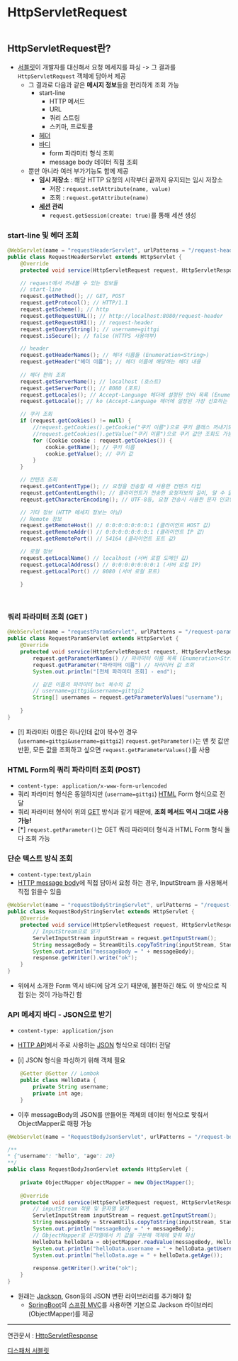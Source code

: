 # HttpServletRequest

```table-of-contents
```
## HttpServletRequest란?

- [서블릿](../../CS/Web/서블릿.md)이 개발자를 대신해서 요청 메세지를 파싱 -> 그 결과를 `HttpServletRequest` 객체에 담아서 제공
	- 그 결과로 다음과 같은 **메시지 정보**들을 편리하게 조회 가능
		- start-line
			- HTTP 메서드
			- URL
			- 쿼리 스트링
			- 스키마, 프로토콜
		- [헤더](../../미완성%20문서/HTTP%20header.md)
		- [바디](../../미완성%20문서/HTTP%20body.md)
			- form 파라미터 형식 조회
			- message body 데이터 직접 조회
	- 뿐만 아니라 여러 부가기능도 함께 제공
		- **임시 저장소** : 해당 HTTP 요청의 시작부터 끝까지 유지되는 임시 저장소
			- 저장 : `request.setAttribute(name, value)`
			- 조회 : `request.getAttribute(name)`
		- **[세션](../../CS/Web/Session.md) 관리** 
			- `request.getSession(create: true)`를 통해 세션 생성


### start-line 및 헤더 조회

```java
@WebServlet(name = "requestHeaderServlet", urlPatterns = "/request-header")  
public class RequestHeaderServlet extends HttpServlet {  
    @Override  
    protected void service(HttpServletRequest request, HttpServletResponse response) throws ServletException, IOException {  

	// request에서 꺼내볼 수 있는 정보들
	// start-line
	request.getMethod(); // GET, POST
	request.getProtocol(); // HTTP/1.1
	request.getScheme(); // http
	request.getRequestURL(); // http://localhost:8080/request-header
	request.getRequestURI(); // request-header
	request.getQueryString(); // username=gittgi
	request.isSecure(); // false (HTTPS 사용여부)

	// header 
	request.getHeaderNames(); // 헤더 이름들 (Enumeration<String>)
	request.getHeader("헤더 이름"); // 헤더 이름에 해당하는 헤더 내용
    
    // 헤더 편의 조회
    request.getServerName(); // localhost (호스트)
    request.getServerPort(); // 8080 (포트)
    request.getLocales(); // Accept-Language 헤더에 설정된 언어 목록 (Enumeration<Locale>)
    request.getLocale(); // ko (Accept-Language 헤더에 설정된 가장 선호하는 언어)

	// 쿠키 조회
	if (request.getCookies() != null) {
		//request.getCookies().getCookie("쿠키 이름")으로 쿠키 클래스 꺼내기도 가능
		//request.getCookies().getValue("쿠키 이름")으로 쿠키 값만 조회도 가능
		for (Cookie cookie : request.getCookies()) {
			cookie.getName(); // 쿠키 이름 
			cookie.getValue(); // 쿠키 값
		}	
	}

	// 칸텐츠 조회
	request.getContentType(); // 요청을 전송할 때 사용한 컨텐츠 타입
	reqeust.getContentLength(); // 클라이언트가 전송한 요청저보의 길이, 알 수 없는 경우 -1
	reqeust.getCharacterEncoding(); // UTF-8등, 요청 전송시 사용한 문자 인코딩

	// 기타 정보 (HTTP 메세지 정보는 아님)
	// Remote 정보
	request.getRemoteHost() // 0:0:0:0:0:0:0:1 (클라이언트 HOST 값)
	request.getRemoteAddr() // 0:0:0:0:0:0:0:1 (클라이언트 IP 값)
	request.getRemotePort() // 54164 (클라이언트 포트 값)

	// 로컬 정보
	request.getLocalName() // localhost (서버 로컬 도메인 값)
	request.getLocalAddress() // 0:0:0:0:0:0:0:1 (서버 로컬 IP)
	request.getLocalPort() // 8080 (서버 로컬 포트)
	
    }

	

```


### 쿼리 파라미터 조회 (GET )

```java
@WebServlet(name = "requestParamServlet", urlPatterns = "/request-param")  
public class RequestParamServlet extends HttpServlet {  
    @Override  
    protected void service(HttpServletRequest request, HttpServletResponse response) throws ServletException, IOException {  
        request.getParameterNames() // 파라미터 이름 목록 (Enumeration<String>)
        request.getParameter("파라미터 이름") // 파라미터 값 조회  
        System.out.println("[전체 파라미터 조회] - end");  

		// 같은 이름의 파라미터 but 복수의 값
		// username=gittgi&username=gittgi2
        String[] usernames = request.getParameterValues("username");   
  
    }  
}

```

- [!] 파라미터 이름은 하나인데 값이 복수인 경우 (`username=gittgi&username=gittgi2`) `request.getParameter()`는 맨 첫 값만 반환, 모든 값을 조회하고 싶으면 `request.getParameterValues()`를 사용

### HTML Form의 쿼리 파라미터 조회 (POST)
- `content-type: application/x-www-form-urlencoded`
- 쿼리 파라미터 형식은 동일하지만 (`username=gittgi`) [HTML](../../미완성%20문서/HTML.md) Form 형식으로 전달
- 쿼리 파라미터 형식이 위의 [GET](../../CS/Web/HTTP%20method.md) 방식과 같기 때문에, **조회 메서드 역시 그대로 사용 가능!**
- [*] `request.getParameter()`는 GET 쿼리 파라미터 형식과 HTML Form 형식 둘다 조회 가능
	

### 단순 텍스트 방식 조회 
- `content-type:text/plain`
- [HTTP message body](../../미완성%20문서/HTTP%20body.md)에 직접 담아서 요청 하는 경우, InputStream 을 사용해서 직접 읽을수 있음
```java
@WebServlet(name = "requestBodyStringServlet", urlPatterns = "/request-body-string")  
public class RequestBodyStringServlet extends HttpServlet {  
    @Override  
    protected void service(HttpServletRequest request, HttpServletResponse response) throws ServletException, IOException {  
		// InputStream으로 읽기
        ServletInputStream inputStream = request.getInputStream();  
        String messageBody = StreamUtils.copyToString(inputStream, StandardCharsets.UTF_8);  
        System.out.println("messageBody = " + messageBody);  
        response.getWriter().write("ok");  
    }  
}
```
- 위에서 소개한 Form 역시 바디에 담겨 오기 때문에, 불편하긴 해도 이 방식으로 직접 읽는 것이 가능하긴 함

### API 메세지 바디 - JSON으로 받기
- `content-type: application/json`
- [HTTP API](../../미완성%20문서/HTTP%20API.md)에서 주로 사용하는 [JSON](../../미완성%20문서/JSON.md) 형식으로 데이터 전달

- [i] JSON 형식을 파싱하기 위해 객체 필요
```java
	@Getter @Setter // Lombok
	public class HelloData {  
		private String username;  
		private int age;  
	}
```

- 이후 messageBody의 JSON를 만들어둔 객체의 데이터 형식으로 맞춰서 ObjectMapper로 매핑 가능
```java
@WebServlet(name = "RequestBodyJsonServlet", urlPatterns = "/request-body-json") 

/** 
* {"username": "hello", "age": 20}
**/
public class RequestBodyJsonServlet extends HttpServlet {  
  
    private ObjectMapper objectMapper = new ObjectMapper();  
  
    @Override  
    protected void service(HttpServletRequest request, HttpServletResponse response) throws ServletException, IOException {  
	    // inputStream 적용 및 문자열 읽기
        ServletInputStream inputStream = request.getInputStream();  
        String messageBody = StreamUtils.copyToString(inputStream, StandardCharsets.UTF_8);  
        System.out.println("messageBody = " + messageBody);  
		// ObjectMapper로 문자열에서 키 값을 구분해 객체에 맞춰 파싱
        HelloData helloData = objectMapper.readValue(messageBody, HelloData.class);  
        System.out.println("helloData.username = " + helloData.getUsername());  
        System.out.println("helloData.age = " + helloData.getAge());  
	  
        response.getWriter().write("ok");  
    }  
}
```

- 원래는 [Jackson](../../미완성%20문서/Jackson.md), Gson등의 JSON 변환 라이브러리를 추가해야 함
	- [SpringBoot](../../미완성%20문서/SpringBoot.md)의 [스프링 MVC](스프링%20MVC.md)를 사용하면 기본으로 Jackson 라이브러리(ObjectMapper)를 제공 



---
연관문서 : [HttpServletResponse](HttpServletResponse.md)




[디스패처 서블릿](../../CS/Web/서블릿.md)

